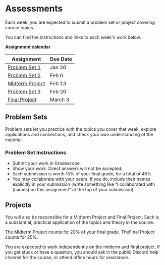 # Assessments

Each week, you are expected to submit a problem set or project covering course topics.

You can find the instructions and links to each week's work below.

**Assignment calendar**

| Assignment | Due Date |
|---|---|
| [Problem Set 1](homework/problem-sets/pset1.md) | Jan 30 |
| [Problem Set 2](homework/problem-sets/pset2.md) | Feb 6 |
| [Midterm Project](midterm-project.md) | Feb 13 |
| [Problem Set 3](homework/problem-sets/pset3.md) | Feb 20 |
| [Final Project](final-project.md) | March 3 |

## Problem Sets

Problem sets let you practice with the topics you cover that week, explore 
applications and connections, and check your own understanding of the material.

### Problem Set Instructions

- Submit your work in Gradescope
- Show your work. Direct answers will not be accepted.
- Each submission is worth 15% of your final grade, for a total of 45%.
- You may collaborate with your peers. If you do, include their names explicitly 
  in your submission (write something like "I collaborated with (names) on this 
  assignment" at the top of your submission)

## Projects

You will also be responsible for a Midterm Project and Final Project. Each is a
substantial, practical application of the topics and theory in the course.

The Midterm Project counts for 20% of your final grade. TheFinal Project counts
for 25%.

You are expected to work independently on the midterm and final project. If you
get stuck or have a question, you should ask in the public Discord help channel
for the course, or attend office hours for assistance.
